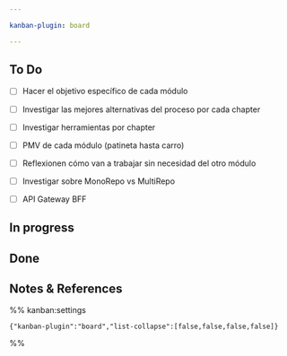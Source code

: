```yaml
---

kanban-plugin: board

---
```


## To Do

- [ ] Hacer el objetivo específico de cada módulo
- [ ] Investigar las mejores alternativas del proceso por cada chapter
- [ ] Investigar herramientas por chapter
- [ ] PMV de cada módulo (patineta hasta carro)
- [ ] Reflexionen cómo van a trabajar sin necesidad del otro módulo
- [ ] Investigar sobre MonoRepo vs MultiRepo
- [ ] API Gateway BFF


## In progress



## Done



## Notes & References





%% kanban:settings
```
{"kanban-plugin":"board","list-collapse":[false,false,false,false]}
```
%%